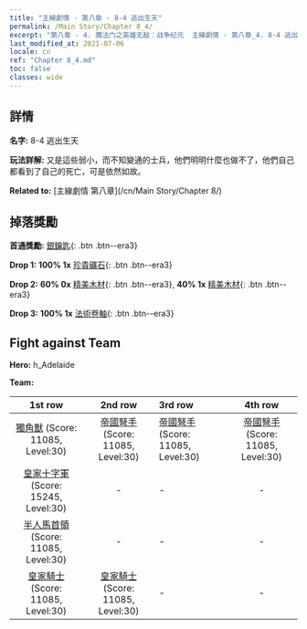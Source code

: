 ```yaml
---
title: "主線劇情 - 第八章 - 8-4 逃出生天"
permalink: /Main Story/Chapter 8_4/
excerpt: "第八章 - 4. 魔法门之英雄无敌：战争纪元  主線劇情 - 第八章_4. 8-4 逃出生天"
last_modified_at: 2021-07-06
locale: cn
ref: "Chapter 8_4.md"
toc: false
classes: wide
---
```


## 詳情

 **名字:** 8-4 逃出生天

 **玩法詳解:** 又是這些弱小，而不知變通的士兵，他們明明什麼也做不了，他們自己都看到了自己的死亡，可是依然如故。

 **Related to:** [主線劇情 第八章](/cn/Main Story/Chapter 8/)

## 掉落獎勵

 **首通獎勵:** [銀鑰匙](/cn/Items/con_693/){: .btn .btn--era3}

 **Drop 1:** **100% 1x** [珍貴礦石](/cn/Items/mat_26/){: .btn .btn--era3}

 **Drop 2:** **60% 0x** [精美木材](/cn/Items/mat_20/){: .btn .btn--era3}, **40% 1x** [精美木材](/cn/Items/mat_20/){: .btn .btn--era3}

 **Drop 3:** **100% 1x** [法術卷軸](/cn/Items/con_694/){: .btn .btn--era3}


## Fight against Team
 **Hero:** h_Adelaide

 **Team:**


  | 1st row | 2nd row | 3rd row | 4th row |
  |:----:|:----:|:----|:----:|
  | [獨角獸](/cn/units/Unicorn/) (Score: 11085, Level:30)  | [帝國弩手](/cn/units/Marksman/) (Score: 11085, Level:30)  | [帝國弩手](/cn/units/Marksman/) (Score: 11085, Level:30)  | [帝國弩手](/cn/units/Marksman/) (Score: 11085, Level:30)  |
  | [皇家十字軍](/cn/units/Swordsman/) (Score: 15245, Level:30)  | - | - | - |
  | [半人馬首領](/cn/units/Centaur/) (Score: 11085, Level:30)  | - | - | - |
  | [皇家騎士](/cn/units/Cavalier/) (Score: 11085, Level:30)  | [皇家騎士](/cn/units/Cavalier/) (Score: 11085, Level:30)  | - | - |


